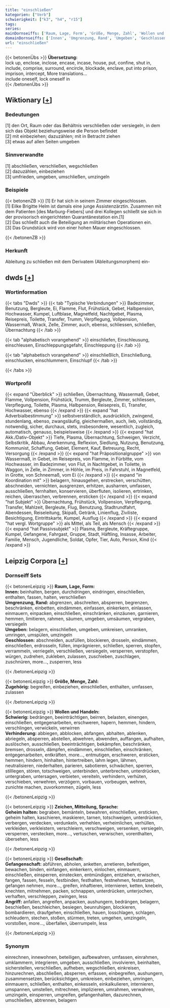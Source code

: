 ```yaml
---
title: "einschließen"
kategorien: ["Verb"]
schwierigkeit: ["k3", "h4", "r15"]
tags:
series:
mainDornseiffs: ['Raum, Lage, Form', 'Größe, Menge, Zahl', 'Wollen und Handeln', 'Zeichen, Mitteilung, Sprache', 'Gesellschaft']
domainDornseiffs: ['Innen', 'Umgrenzung, Rand', 'Umgeben', 'Geschlossen', 'Zugehörig', 'Schwierig', 'Verhinderung', 'Geheim halten', 'Gefangenschaft', 'Angriff']
url: "einschließen"
---
```


{{< betonenÜbs >}}
**Übersetzung:**  
lock up, enclose, inclose, encase, incase, house, put, confine, shut in, include, comprise, surround, encircle, blockade, enclave, put into prison, imprison, intercept, More translations...  
include oneself, lock oneself in  
{{< /betonenÜbs >}}

## Wiktionary [[+](https://de.wiktionary.org/wiki/einschließen)]

### Bedeutungen
[1] den Ort, Raum oder das Behältnis verschließen oder versiegeln, in dem sich das Objekt beziehungsweise die Person befindet  
[2] mit einbeziehen; dazuzählen; mit in Betracht ziehen  
[3] etwas auf allen Seiten umgeben  

### Sinnverwandte
[1] abschließen, verschließen, wegschließen  
[2] dazuzählen, einbeziehen  
[3] umfrieden, umgeben, umschließen, umzingeln  

### Beispiele
{{< betonenZB >}}
[1] Er hat sich in seinem Zimmer eingeschlossen.  
[1] Eilke Brigitte Helm ist damals eine junge Assistenzärztin. Zusammen mit dem Patienten [des Marburg-Fiebers] und drei Kollegen schließt sie sich in der provisorisch eingerichteten Quarantänestation ein.[1]  
[2] Das schließt auch die Beteiligung an militärischen Operationen ein.  
[3] Das Grundstück wird von einer hohen Mauer eingeschlossen.  

{{< /betonenZB >}}
### Herkunft
Ableitung zu schließen mit dem Derivatem (Ableitungsmorphem) ein-  



## dwds [[+](https://www.dwds.de/wb/einschließen)]

### Wortinformation
{{< tabs "Dwds" >}}
{{< tab "Typische Verbindungen" >}}
Badezimmer, Benutzung, Bergleute, Ei, Flamme, Flut, Frühstück, Gebet, Halbpension, Hochwasser, Kumpel, Luftblase, Magnetfeld, Nachtgebet, Plasma, Reisepreis, Toilette, Transfer, Trumm, Verpflegung, Vollpension, Wassermaß, Wrack, Zelle, Zimmer, auch, ebenso, schliessen, schließen, Übernachtung
{{< /tab >}}

{{< tab "alphabetisch vorangehend" >}}
einschliefen, Einschleusung, einschleusen, Einschleppungsgefahr, Einschleppung
{{< /tab >}}

{{< tab "alphabetisch vorangehend" >}}
einschließlich, Einschließung, einschlucken, einschlummern, Einschlupf
{{< /tab >}}

{{< /tabs >}}

### Wortprofil
{{< expand "Überblick" >}} schließen, Übernachtung, Wassermaß, Gebet, Flamme, Vollpension, Frühstück, Trumm, Bergleute, Zimmer, schliessen, Verpflegung, Toilette, Plasma, Halbpension, Reisepreis, Ei, Transfer, Hochwasser, ebenso {{< /expand >}}
{{< expand "hat Adverbialbestimmung" >}} selbstverständlich, ausdrücklich, zwingend, stundenlang, ebenso, zwangsläufig, gleichermaßen, auch, lieb, vollständig, notwendig, sicher, durchaus, stets, insbesondere, wesentlich, zugleich, automatisch, genauso, beispielsweise {{< /expand >}}
{{< expand "hat Akk./Dativ-Objekt" >}} Tiefe, Plasma, Übernachtung, Schweigen, Verzicht, Selbstkritik, Abbau, Anerkennung, Reflexion, Siedlung, Nutzung, Benutzung, Kommunist, Schaffung, Gebiet, Element, Kauf, Betreuung, Recht, Versorgung {{< /expand >}}
{{< expand "hat Präpositionalgruppe" >}} von Wassermaß, in Gebet, im Reisepreis, von Flamme, in Fürbitte, vom Hochwasser, im Badezimmer, von Flut, in Nachtgebet, in Toilette, in Waggon, in Zelle, in Zimmer, in Höhle, im Preis, in Fahrstuhl, in Magnetfeld, in Grotte, von Schneemaß, vom Ei {{< /expand >}}
{{< expand "in Koordination mit" >}} belagern, hinausgehen, erstrecken, verschütten, abschneiden, vernichten, ausgrenzen, erhitzen, ausharren, umfassen, ausschließen, fernhalten, konservieren, überfluten, isolieren, ertrinken, reichen, überraschen, verbrennen, ersticken {{< /expand >}}
{{< expand "hat Subjekt" >}} Übernachtung, Frühstück, Vollpension, Verpflegung, Transfer, Mahlzeit, Bergleute, Flug, Benutzung, Stadtrundfahrt, Abendessen, Reiseleitung, Skipaß, Getränk, Linienflug, Ziviliste, Besichtigung, Eintrittskarte, Kumpel, Ausflug {{< /expand >}}
{{< expand "hat vergl. Wortgruppe" >}} als Mittel, als Teil, als Mensch {{< /expand >}}
{{< expand "hat Passivsubjekt" >}} Plasma, Bergleute, Kräftegruppe, Kumpel, Gefangene, Fahrgast, Gruppe, Stadt, Häftling, Insasse, Arbeiter, Familie, Mensch, Jugendliche, Soldat, Opfer, Tier, Auto, Person, Kind {{< /expand >}}

## Leipzig Corpora [[+](https://corpora.uni-leipzig.de/en/res?word=einschließen&corpusId=deu_newscrawl-public_2018)]

### Dornseiff Sets
{{< betonenLeipzig >}}
**Raum, Lage, Form:**  
**Innen:** beinhalten, bergen, durchdringen, eindringen, einschließen, enthalten, fassen, halten, verschließen  
**Umgrenzung, Rand:** abgrenzen, abschreiten, absperren, begrenzen, beschränken, einbetten, eindämmen, einfassen, einkerkern, einlassen, einmauern, einpacken, einschließen, einschränken, einzäunen, garnieren, hemmen, limitieren, rahmen, säumen, umgeben, umsäumen, vergraben, versiegeln  
**Umgeben:** belagern, einschließen, umgeben, umkreisen, umranken, umringen, umspülen, umzingeln  
**Geschlossen:** abschneiden, ausfüllen, blockieren, drosseln, eindämmen, einschließen, erdrosseln, füllen, imprägnieren, schließen, sperren, stopfen, verrammeln, verriegeln, verschließen, versiegeln, versperren, verstopfen, würgen, zudrehen, zukleben, zulassen, zuschieben, zuschlagen, zuschnüren, more..., zusperren, less  

{{< /betonenLeipzig >}}


{{< betonenLeipzig >}}
**Größe, Menge, Zahl:**  
**Zugehörig:** begreifen, einbeziehen, einschließen, enthalten, umfassen, zulassen  

{{< /betonenLeipzig >}}


{{< betonenLeipzig >}}
**Wollen und Handeln:**  
**Schwierig:** bedrängen, beeinträchtigen, beirren, belasten, einengen, einschließen, entgegenarbeiten, erschweren, hapern, hemmen, hindern, verschlingen, verwickeln, verwirren  
**Verhinderung:** abbiegen, abblocken, abfangen, abhalten, ablenken, abriegeln, absperren, abstellen, abwehren, abwenden, auffangen, aufhalten, auslöschen, ausschließen, beeinträchtigen, bekämpfen, beschränken, bremsen, drosseln, dämpfen, eindämmen, einschließen, einschränken, entgegenarbeiten, entkräften, more..., entmutigen, erschweren, ersticken, hemmen, hindern, hinhalten, hintertreiben, lahm legen, lähmen, neutralisieren, niederhalten, parieren, sabotieren, schwächen, sperren, stilllegen, stören, totschweigen, unterbinden, unterbrechen, unterdrücken, untergraben, untersagen, verbieten, vereiteln, verhindern, verhüten, verschieben, verwehren, verzögern, vorbauen, vorbeugen, wehren, zunichte machen, zuvorkommen, zügeln, less  

{{< /betonenLeipzig >}}


{{< betonenLeipzig >}}
**Zeichen, Mitteilung, Sprache:**  
**Geheim halten:** begraben, bemänteln, bewahren, einschließen, ersticken, geheim halten, kaschieren, maskieren, tarnen, totschweigen, unterdrücken, verbergen, verdecken, verdunkeln, verhehlen, verheimlichen, verhüllen, verkleiden, verkleistern, verschleiern, verschweigen, versenken, versiegeln, versperren, verstecken, more..., vertuschen, verwischen, vorenthalten, übersehen, less  

{{< /betonenLeipzig >}}


{{< betonenLeipzig >}}
**Gesellschaft:**  
**Gefangenschaft:** abführen, abholen, anketten, arretieren, befestigen, bewachen, binden, einfangen, einkerkern, einlochen, einmauern, einschließen, einsperren, einstecken, entmündigen, entziehen, erwischen, fangen, fassen, fesseln, festbinden, festhalten, festnehmen, festsetzen, gefangen nehmen, more..., greifen, inhaftieren, internieren, ketten, knebeln, knechten, mitnehmen, packen, schnappen, unterdrücken, unterjochen, verhaften, verschleppen, zwingen, less  
**Angriff:** anfallen, angreifen, anpacken, aushungern, bedrängen, belagern, beschießen, beschleichen, besiegen, beunruhigen, blockieren, bombardieren, draufgehen, einschließen, hauen, losschlagen, schlagen, schleudern, stechen, stoßen, stürmen, treten, umgehen, umzingeln, vorstoßen, more..., überfallen, überrumpeln, less  

{{< /betonenLeipzig >}}

### Synonym
einrechnen, innewohnen, beteiligen, aufbewahren, umfassen, einrahmen, umklammern, integrieren, umgeben, ausschließen, involvieren, beinhalten, sicherstellen, verschließen, aufheben, wegschließen, einkreisen, hinzurechnen, abschließen, absperren, erfassen, einbegreifen, aushungern, zusammensetzen, berücksichtigen, umkreisen, einbeziehen, umringen, einmauern, schließen, enthalten, einkesseln, einkalkulieren, internieren, umspannen, umstellen, mitrechnen, implizieren, umrahmen, verwahren, umzingeln, einsperren, umgreifen, gefangenhalten, dazurechnen, umschließen, abtrennen, belagern

